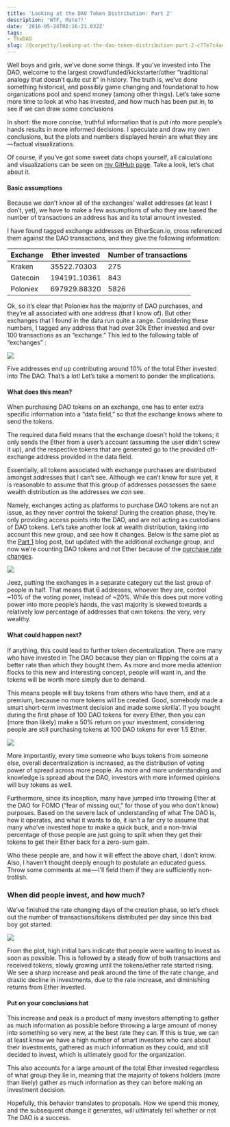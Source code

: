 ```yaml
---
title: 'Looking at the DAO Token Distribution: Part 2'
description: 'WTF, Mate?!'
date: '2016-05-24T02:16:21.032Z'
tags:
- TheDAO
slug: /@corpetty/looking-at-the-dao-token-distribution-part-2-c77e7c4ac81c
---
```


Well boys and girls, we’ve done some things. If you’ve invested into The DAO, welcome to the largest crowdfunded/kickstarter/other “traditional analogy that doesn’t quite cut it” in history. The truth is, we’ve done something historical, and possibly game changing and foundational to how organizations pool and spend money (among other things). Let’s take some more time to look at who has invested, and how much has been put in, to see if we can draw some conclusions

In short: the more concise, truthful information that is put into more people’s hands results in more informed decisions. I speculate and draw my own conclusions, but the plots and numbers displayed herein are what they are — factual visualizations.

Of course, if you’ve got some sweet data chops yourself, all calculations and visualizations can be seen on [my GitHub page](https://github.com/corpetty/TBP_metrics/tree/master/various_visualizations/dao_transactions). Take a look, let’s chat about it.

#### Basic assumptions

Because we don’t know all of the exchanges’ wallet addresses (at least I don’t, yet), we have to make a few assumptions of who they are based the number of transactions an address has and its total amount invested.

I have found tagged exchange addresses on EtherScan.io, cross referenced them against the DAO transactions, and they give the following information:

| Exchange | Ether invested | Number of transactions |    
|----------|----------------|------------------------|
Kraken    |         35522.70303       |     275  |
Gatecoin   |       194191.10361       |    843  |
Poloniex    |      697929.88320       |  5826  |

Ok, so it’s clear that Poloniex has the majority of DAO purchases, and they’re all associated with one address (that I know of). But other exchanges that I found in the data run quite a range. Considering these numbers, I tagged any address that had over 30k Ether invested and over 100 transactions as an “exchange.” This led to the following table of “exchanges” :

![](/images/medium/1__6df1FGdArmgO1A3BFa1qiA.png)

Five addresses end up contributing around 10% of the total Ether invested into The DAO. That’s a lot! Let’s take a moment to ponder the implications.

#### What does this mean?

When purchasing DAO tokens on an exchange, one has to enter extra specific information into a “data field,” so that the exchange knows where to send the tokens.

The required data field means that the exchange doesn’t hold the tokens; it only sends the Ether from a user’s account (assuming the user didn’t screw it up), and the respective tokens that are generated go to the provided off-exchange address provided in the data field.

Essentially, all tokens associated with exchange purchases are distributed amongst addresses that I can’t see. Although we can’t know for sure yet, it is reasonable to assume that this group of addresses possesses the same wealth distribution as the addresses we _can_ see.

Namely, exchanges acting as platforms to purchase DAO tokens are not an issue, as they never control the tokens! During the creation phase, they’re only providing access points into the DAO, and are not acting as custodians of DAO tokens. Let’s take another look at wealth distribution, taking into account this new group, and see how it changes. Below is the same plot as the [Part 1](https://medium.com/the-bitcoin-podcast-blog/looking-at-the-dao-address-distribution-part-1-f324e71381bf#.nerdfelvi) blog post, but updated with the additional exchange group, and now we’re counting DAO tokens and not Ether because of the [purchase rate changes](https://blog.daohub.org/the-dao-creation-period-price-schedule-4a8bc7a76e04#.qvunggdbk).

![](/images/medium/1__3ne2U__FrLe3znYNUFKy9Sg.png)

Jeez, putting the exchanges in a separate category cut the last group of people in half. That means that 6 addresses, whoever they are, control ~10% of the voting power, instead of ~20%. While this does put more voting power into more people’s hands, the vast majority is skewed towards a relatively low percentage of addresses that own tokens: the very, very wealthy.

#### What could happen next?

If anything, this could lead to further token decentralization. There are many who have invested in The DAO because they plan on flipping the coins at a better rate than which they bought them. As more and more media attention flocks to this new and interesting concept, people will want in, and the tokens will be worth more simply due to demand.

This means people will buy tokens from others who have them, and at a premium, because no more tokens will be created. Good, somebody made a smart short-term investment decision and made some skrilla’. If you bought during the first phase of 100 DAO tokens for every Ether, then you can (more than likely) make a 50% return on your investment, considering people are still purchasing tokens at 100 DAO tokens for ever 1.5 Ether.

![](/images/medium/1__NSlAzbtQsIxiNQU3VWW5Ww.gif)

More importantly, every time someone who buys tokens from someone else, overall decentralization is increased, as the distribution of voting power of spread across more people. As more and more understanding and knowledge is spread about the DAO, investors with more informed opinions will buy tokens as well.

Furthermore, since its inception, many have jumped into throwing Ether at the DAO for FOMO (“fear of missing out,” for those of you who don’t know) purposes. Based on the severe lack of understanding of what The DAO is, how it operates, and what it wants to do, it isn’t a far cry to assume that many who’ve invested hope to make a quick buck, and a non-trivial percentage of those people are just going to split when they get their tokens to get their Ether back for a zero-sum gain.

Who these people are, and how it will effect the above chart, I don’t know. Also, I haven’t thought deeply enough to postulate an educated guess. Throw some comments at me — I’ll field them if they are sufficiently non-trollish.

### When did people invest, and how much?

We’ve finished the rate changing days of the creation phase, so let’s check out the number of transactions/tokens distributed per day since this bad boy got started:

![](/images/medium/1__1f3cdsAH5GYeX__BkCJc3Nw.png)

From the plot, high initial bars indicate that people were waiting to invest as soon as possible. This is followed by a steady flow of both transactions and received tokens, slowly growing until the tokens/ether rate started rising. We see a sharp increase and peak around the time of the rate change, and drastic decline in investments, due to the rate increase, and diminishing returns from Ether invested.

#### Put on your conclusions hat

This increase and peak is a product of many investors attempting to gather as much information as possible before throwing a large amount of money into something so very new, at the best rate they can. If this is true, we can at least know we have a high number of smart investors who care about their investments, gathered as much information as they could, and still decided to invest, which is ultimately good for the organization.

This also accounts for a large amount of the total Ether invested regardless of what group they lie in, meaning that the majority of tokens holders (more than likely) gather as much information as they can before making an investment decision.

Hopefully, this behavior translates to proposals. How we spend this money, and the subsequent change it generates, will ultimately tell whether or not The DAO is a success.